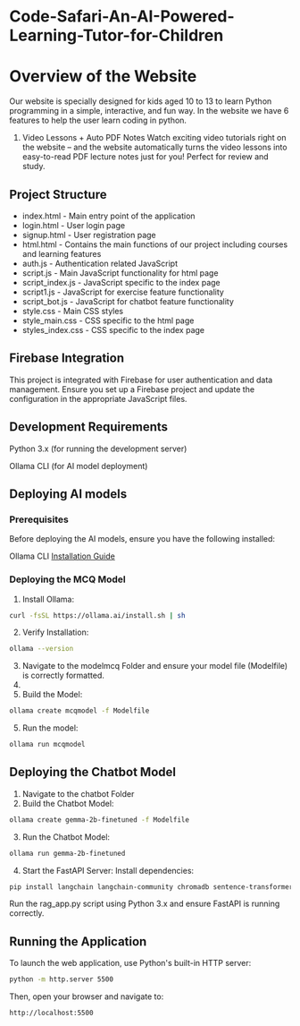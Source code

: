 # Code-Safari-An-AI-Powered-Learning-Tutor-for-Children
# Overview of the Website

Our website is specially designed for kids aged 10 to 13 to learn Python programming in a simple, interactive, and fun way. In the website we have 6 features to help the user learn coding in python.

1. Video Lessons + Auto PDF Notes
Watch exciting video tutorials right on the website – and the website automatically turns the video lessons into easy-to-read PDF lecture notes just for you! Perfect for review and study.


## Project Structure
* index.html - Main entry point of the application
* login.html - User login page
* signup.html - User registration page
* html.html - Contains the main functions of our project including courses and learning features
* auth.js - Authentication related JavaScript
* script.js - Main JavaScript functionality for html page
* script_index.js - JavaScript specific to the index page
* script1.js - JavaScript for exercise feature functionality
* script_bot.js - JavaScript for chatbot feature functionality
* style.css - Main CSS styles
* style_main.css - CSS specific to the html page
* styles_index.css - CSS specific to the index page

## Firebase Integration
This project is integrated with Firebase for user authentication and data management. Ensure you set up a Firebase project and update the configuration in the appropriate JavaScript files.

## Development Requirements
Python 3.x (for running the development server)

Ollama CLI (for AI model deployment)

## Deploying AI models
### Prerequisites
Before deploying the AI models, ensure you have the following installed:

Ollama CLI [Installation Guide](https://ollama.com/download)

### Deploying the MCQ Model
1. Install Ollama:
```bash
curl -fsSL https://ollama.ai/install.sh | sh
```
2. Verify Installation:
```bash
ollama --version
```
3. Navigate to the modelmcq Folder and ensure your model file (Modelfile) is correctly formatted.
4. 
5. Build the Model:
```bash
ollama create mcqmodel -f Modelfile
```
5. Run the model:
```bash
ollama run mcqmodel
```

## Deploying the Chatbot Model
1. Navigate to the chatbot Folder
2. Build the Chatbot Model:
```bash
ollama create gemma-2b-finetuned -f Modelfile
```
3. Run the Chatbot Model:
```bash
ollama run gemma-2b-finetuned
```
4. Start the FastAPI Server: Install dependencies:
```bash
pip install langchain langchain-community chromadb sentence-transformers ollama fastapi uvicorn
```
Run the rag_app.py script using Python 3.x and ensure FastAPI is running correctly.

## Running the Application

To launch the web application, use Python's built-in HTTP server:
```bash
python -m http.server 5500
```
Then, open your browser and navigate to:
```bash
http://localhost:5500
```
